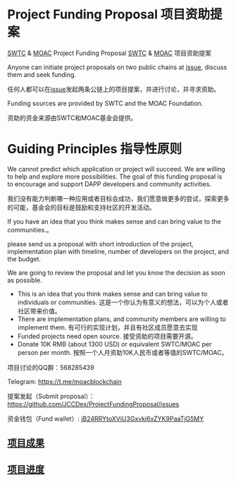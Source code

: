 # Project Funding Proposal 项目资助提案

[SWTC](http://www.swtc.top/#/) &amp; [MOAC](https://www.moac.io/) Project Funding Proposal
[SWTC](http://www.swtc.top/#/) &amp; [MOAC](https://www.moac.io/) 项目资助提案

Anyone can initiate project proposals on two public chains at [issue](https://github.com/JCCDex/ProjectFundingProposal/issues), discuss them and seek funding.

任何人都可以在[issue](https://github.com/JCCDex/ProjectFundingProposal/issues)发起两条公链上的项目提案，并进行讨论，并寻求资助。

Funding sources are provided by SWTC and the MOAC Foundation.

资助的资金来源由SWTC和MOAC基金会提供。

# Guiding Principles 指导性原则

We cannot predict which application or project will succeed. We are willing to help and explore more possibilities. The goal of this funding proposal is to encourage and support DAPP developers and community activities.

我们没有能力判断哪一种应用或者目标会成功，我们愿意做更多的尝试，探索更多的可能，基金会的目标是鼓励和支持社区的开发活动。

If you have an idea that you think makes sense and can bring value to the communities.。

please send us a proposal with short introduction of the project,  implementation plan with timeline, number of developers on the project, and the budget.

We are going to review the proposal and let you know the decision as soon as possible.

* This is an idea that you think makes sense and can bring value to individuals or communities. 这是一个你认为有意义的想法，可以为个人或者社区带来价值。
* There are implementation plans, and community members are willing to implement them. 有可行的实现计划，并且有社区成员愿意去实现
* Funded projects need open source. 接受资助的项目需要开源。
* Donate 10K RMB (about 1300 USD) or equivalent SWTC/MOAC per person per month. 按照一个人月资助10K人民币或者等值的SWTC/MOAC。

项目讨论的QQ群：568285439

Telegram: https://t.me/moacblockchain

提案发起（Submit proposal）： https://github.com/JCCDex/ProjectFundingProposal/issues

资金钱包（Fund wallet）: [jB24RRYtoXViU3Gxvki6xZYK9PaaTjG5MY](https://swtcscan.jccdex.cn/#/wallet/?wallet=jB24RRYtoXViU3Gxvki6xZYK9PaaTjG5MY)

## [项目成果](curated.md)

## [项目进度](progress.md)
